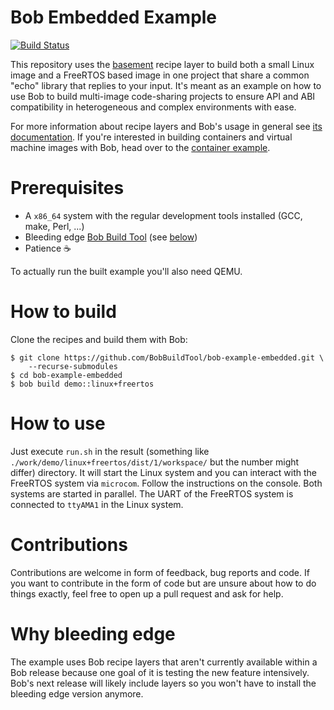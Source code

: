 # Bob Embedded Example

[![Build Status](https://ci.bobbuildtool.dev/jenkins/buildStatus/icon?job=example-embedded-demo__linux_freertos)](https://ci.bobbuildtool.dev/jenkins/view/Embedded%20example/job/example-embedded-demo__linux_freertos/)

This repository uses the [basement](https://github.com/BobBuildTool/basement)
recipe layer to build both a small Linux image and a FreeRTOS based image in one
project that share a common "echo" library that replies to your input. It's
meant as an example on how to use Bob to build multi-image code-sharing projects
to ensure API and ABI compatibility in heterogeneous and complex environments
with ease.

For more information about recipe layers and Bob's usage in general see [its
documentation](https://bob-build-tool.readthedocs.io/en/latest/index.html). If
you're interested in building containers and virtual machine images with Bob,
head over to the [container
example](https://github.com/BobBuildTool/bob-example-containers).

# Prerequisites

* A `x86_64` system with the regular development tools installed (GCC, make,
  Perl, ...)
* Bleeding edge [Bob Build Tool](https://github.com/BobBuildTool/bob) (see
  [below](#why-bleeding-edge))
* Patience :coffee:

To actually run the built example you'll also need QEMU.

# How to build

Clone the recipes and build them with Bob:

    $ git clone https://github.com/BobBuildTool/bob-example-embedded.git \
	    --recurse-submodules
    $ cd bob-example-embedded
    $ bob build demo::linux+freertos

# How to use

Just execute `run.sh` in the result (something like
`./work/demo/linux+freertos/dist/1/workspace/` but the number might differ)
directory. It will start the Linux system and you can interact with the FreeRTOS
system via `microcom`. Follow the instructions on the console. Both systems are
started in parallel. The UART of the FreeRTOS system is connected to `ttyAMA1`
in the Linux system.

# Contributions

Contributions are welcome in form of feedback, bug reports and code. If you want
to contribute in the form of code but are unsure about how to do things exactly,
feel free to open up a pull request and ask for help.

# Why bleeding edge

The example uses Bob recipe layers that aren't currently available within a Bob
release because one goal of it is testing the new feature intensively. Bob's
next release will likely include layers so you won't have to install the
bleeding edge version anymore.
